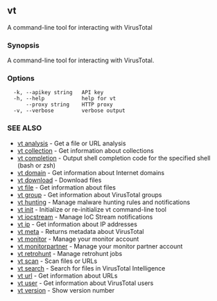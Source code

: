 ## vt

A command-line tool for interacting with VirusTotal

### Synopsis

A command-line tool for interacting with VirusTotal.

### Options

```
  -k, --apikey string   API key
  -h, --help            help for vt
      --proxy string    HTTP proxy
  -v, --verbose         verbose output
```

### SEE ALSO

* [vt analysis](vt_analysis.md)	 - Get a file or URL analysis
* [vt collection](vt_collection.md)	 - Get information about collections
* [vt completion](vt_completion.md)	 - Output shell completion code for the specified shell (bash or zsh)
* [vt domain](vt_domain.md)	 - Get information about Internet domains
* [vt download](vt_download.md)	 - Download files
* [vt file](vt_file.md)	 - Get information about files
* [vt group](vt_group.md)	 - Get information about VirusTotal groups
* [vt hunting](vt_hunting.md)	 - Manage malware hunting rules and notifications
* [vt init](vt_init.md)	 - Initialize or re-initialize vt command-line tool
* [vt iocstream](vt_iocstream.md)	 - Manage IoC Stream notifications
* [vt ip](vt_ip.md)	 - Get information about IP addresses
* [vt meta](vt_meta.md)	 - Returns metadata about VirusTotal
* [vt monitor](vt_monitor.md)	 - Manage your monitor account
* [vt monitorpartner](vt_monitorpartner.md)	 - Manage your monitor partner account
* [vt retrohunt](vt_retrohunt.md)	 - Manage retrohunt jobs
* [vt scan](vt_scan.md)	 - Scan files or URLs
* [vt search](vt_search.md)	 - Search for files in VirusTotal Intelligence
* [vt url](vt_url.md)	 - Get information about URLs
* [vt user](vt_user.md)	 - Get information about VirusTotal users
* [vt version](vt_version.md)	 - Show version number


